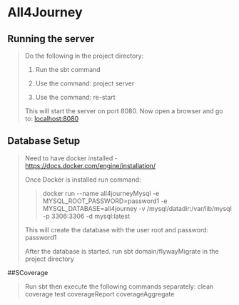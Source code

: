 # All4Journey

## Running the server

>Do the following in the project directory:
>
>1. Run the sbt command
>
>2. Use the command: project server
>
>3. Use the command: re-start
>
>
>This will start the server on port 8080. Now open a browser and go to: [localhost:8080](localhost:8080)

## Database Setup

>Need to have docker installed - https://docs.docker.com/engine/installation/
>
>Once Docker is installed run command:
>>docker run --name all4journeyMysql -e MYSQL_ROOT_PASSWORD=password1 -e MYSQL_DATABASE=all4journey  -v /mysql/datadir:/var/lib/mysql -p 3306:3306 -d mysql:latest
>
>This will create the database with the user root and password: password1
>
>After the database is started. run sbt domain/flywayMigrate in the project directory

##SCoverage

>Run sbt then execute the following commands separately: clean coverage test coverageReport coverageAggregate